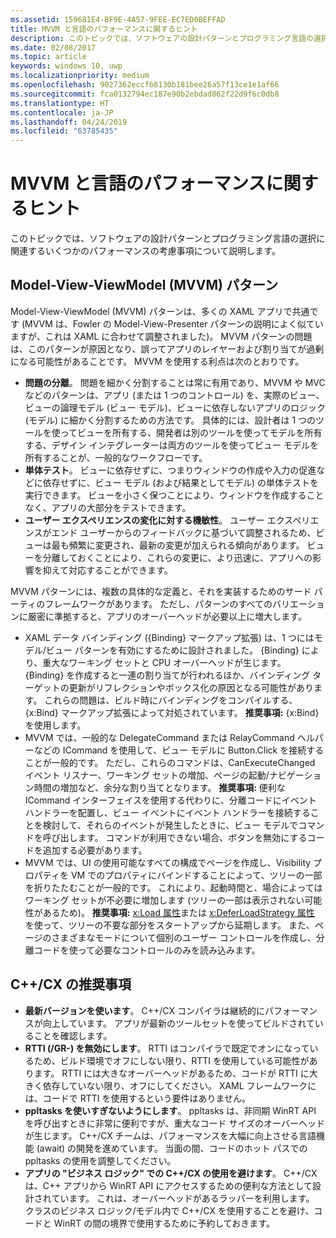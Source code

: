 ```yaml
---
ms.assetid: 159681E4-BF9E-4A57-9FEE-EC7ED0BEFFAD
title: MVVM と言語のパフォーマンスに関するヒント
description: このトピックでは、ソフトウェアの設計パターンとプログラミング言語の選択に関連するいくつかのパフォーマンスの考慮事項について説明します。
ms.date: 02/08/2017
ms.topic: article
keywords: windows 10, uwp
ms.localizationpriority: medium
ms.openlocfilehash: 9027362eccfb8130b181bee26a57f13ce1e1af66
ms.sourcegitcommit: fca0132794ec187e90b2ebdad862f22d9f6c0db8
ms.translationtype: HT
ms.contentlocale: ja-JP
ms.lasthandoff: 04/24/2019
ms.locfileid: "63785435"
---
```

# <a name="mvvm-and-language-performance-tips"></a>MVVM と言語のパフォーマンスに関するヒント


このトピックでは、ソフトウェアの設計パターンとプログラミング言語の選択に関連するいくつかのパフォーマンスの考慮事項について説明します。

## <a name="the-model-view-viewmodel-mvvm-pattern"></a>Model-View-ViewModel (MVVM) パターン

Model-View-ViewModel (MVVM) パターンは、多くの XAML アプリで共通です (MVVM は、Fowler の Model-View-Presenter パターンの説明によく似ていますが、これは XAML に合わせて調整されました)。 MVVM パターンの問題は、このパターンが原因となり、誤ってアプリのレイヤーおよび割り当てが過剰になる可能性があることです。 MVVM を使用する利点は次のとおりです。

-   **問題の分離**。 問題を細かく分割することは常に有用であり、MVVM や MVC などのパターンは、アプリ (または 1 つのコントロール) を、実際のビュー、ビューの論理モデル (ビュー モデル)、ビューに依存しないアプリのロジック (モデル) に細かく分割するための方法です。 具体的には、設計者は 1 つのツールを使ってビューを所有する、開発者は別のツールを使ってモデルを所有する、デザイン インテグレーターは両方のツールを使ってビュー モデルを所有することが、一般的なワークフローです。
-   **単体テスト**。 ビューに依存せずに、つまりウィンドウの作成や入力の促進などに依存せずに、ビュー モデル (および結果としてモデル) の単体テストを実行できます。 ビューを小さく保つことにより、ウィンドウを作成することなく、アプリの大部分をテストできます。
-   **ユーザー エクスペリエンスの変化に対する機敏性**。 ユーザー エクスペリエンスがエンド ユーザーからのフィードバックに基づいて調整されるため、ビューは最も頻繁に変更され、最新の変更が加えられる傾向があります。 ビューを分離しておくことにより、これらの変更に、より迅速に、アプリへの影響を抑えて対応することができます。

MVVM パターンには、複数の具体的な定義と、それを実装するためのサード パーティのフレームワークがあります。 ただし、パターンのすべてのバリエーションに厳密に準拠すると、アプリのオーバーヘッドが必要以上に増大します。

-   XAML データ バインディング ({Binding} マークアップ拡張) は、1 つにはモデル/ビュー パターンを有効にするために設計されました。 {Binding} により、重大なワーキング セットと CPU オーバーヘッドが生じます。 {Binding} を作成すると一連の割り当てが行われるほか、バインディング ターゲットの更新がリフレクションやボックス化の原因となる可能性があります。 これらの問題は、ビルド時にバインディングをコンパイルする、{x:Bind} マークアップ拡張によって対処されています。 **推奨事項:** {x:Bind} を使用します。
-   MVVM では、一般的な DelegateCommand または RelayCommand ヘルパーなどの ICommand を使用して、ビュー モデルに Button.Click を接続することが一般的です。 ただし、これらのコマンドは、CanExecuteChanged イベント リスナー、ワーキング セットの増加、ページの起動/ナビゲーション時間の増加など、余分な割り当てとなります。 **推奨事項:** 便利な ICommand インターフェイスを使用する代わりに、分離コードにイベント ハンドラーを配置し、ビュー イベントにイベント ハンドラーを接続することを検討して、それらのイベントが発生したときに、ビュー モデルでコマンドを呼び出します。 コマンドが利用できない場合、ボタンを無効にするコードを追加する必要があります。
-   MVVM では、UI の使用可能なすべての構成でページを作成し、Visibility プロパティを VM でのプロパティにバインドすることによって、ツリーの一部を折りたたむことが一般的です。 これにより、起動時間と、場合によってはワーキング セットが不必要に増加します (ツリーの一部は表示されない可能性があるため)。 **推奨事項:** [x:Load 属性](../xaml-platform/x-load-attribute.md)または [x:DeferLoadStrategy 属性](../xaml-platform/x-deferloadstrategy-attribute.md) を使って、ツリーの不要な部分をスタートアップから延期します。 また、ページのさまざまなモードについて個別のユーザー コントロールを作成し、分離コードを使って必要なコントロールのみを読み込みます。

## <a name="ccx-recommendations"></a>C++/CX の推奨事項

-   **最新バージョンを使います**。 C++/CX コンパイラは継続的にパフォーマンスが向上しています。 アプリが最新のツールセットを使ってビルドされていることを確認します。
-   **RTTI (/GR-) を無効にします**。 RTTI はコンパイラで既定でオンになっているため、ビルド環境でオフにしない限り、RTTI を使用している可能性があります。 RTTI には大きなオーバーヘッドがあるため、コードが RTTI に大きく依存していない限り、オフにしてください。 XAML フレームワークには、コードで RTTI を使用するという要件はありません。
-   **ppltasks を使いすぎないようにします**。 ppltasks は、非同期 WinRT API を呼び出すときに非常に便利ですが、重大なコード サイズのオーバーヘッドが生じます。 C++/CX チームは、パフォーマンスを大幅に向上させる言語機能 (await) の開発を進めています。 当面の間、コードのホット パスでの ppltasks の使用を調整してください。
-   **アプリの "ビジネス ロジック" での C++/CX の使用を避けます**。 C++/CX は、C++ アプリから WinRT API にアクセスするための便利な方法として設計されています。 これは、オーバーヘッドがあるラッパーを利用します。 クラスのビジネス ロジック/モデル内で C++/CX を使用することを避け、コードと WinRT の間の境界で使用するために予約しておきます。
